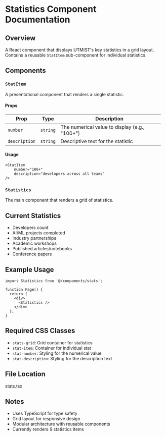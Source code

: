 # Statistics Component Documentation

## Overview
A React component that displays UTMIST's key statistics in a grid layout. Contains a reusable `StatItem` sub-component for individual statistics.

## Components

### `StatItem`
A presentational component that renders a single statistic.

#### Props
| Prop | Type | Description |
|------|------|-------------|
| `number` | `string` | The numerical value to display (e.g., "100+") |
| `description` | `string` | Descriptive text for the statistic |

#### Usage
```tsx
<StatItem 
    number="100+" 
    description="developers across all teams"
/>
```

### `Statistics`
The main component that renders a grid of statistics.

## Current Statistics
- Developers count
- AI/ML projects completed
- Industry partnerships
- Academic workshops
- Published articles/notebooks
- Conference papers

## Example Usage
```tsx
import Statistics from '@/components/stats';

function Page() {
  return (
    <div>
      <Statistics />
    </div>
  );
}
```

## Required CSS Classes
- `stats-grid`: Grid container for statistics
- `stat-item`: Container for individual stat
- `stat-number`: Styling for the numerical value
- `stat-description`: Styling for the description text

## File Location
stats.tsx

## Notes
- Uses TypeScript for type safety
- Grid layout for responsive design
- Modular architecture with reusable components
- Currently renders 6 statistics items